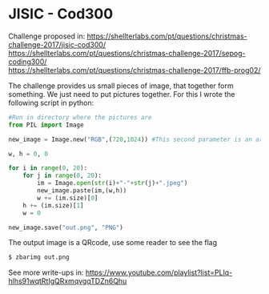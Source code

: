 # JISIC - Cod300

Challenge proposed in: https://shellterlabs.com/pt/questions/christmas-challenge-2017/jisic-cod300/  
		       https://shellterlabs.com/pt/questions/christmas-challenge-2017/sepog-coding300/  
		       https://shellterlabs.com/pt/questions/christmas-challenge-2017/ffb-prog02/  

The challenge provides us small pieces of image, that together form something. We just need to put pictures together. For this I wrote the following script in python:

```python
#Run in directory where the pictures are
from PIL import Image

new_image = Image.new("RGB",(720,1024)) #This second parameter is an arbitrary value

w, h = 0, 0 

for i in range(0, 20):
    for j in range(0, 20):
        im = Image.open(str(i)+"-"+str(j)+".jpeg")
        new_image.paste(im,(w,h))
        w += (im.size)[0]   
    h += (im.size)[1]
    w = 0

new_image.save("out.png", "PNG")
```

The output image is a QRcode, use some reader to see the flag

```bash
$ zbarimg out.png
```
See more write-ups in: https://www.youtube.com/playlist?list=PLlq-hlhs91wqtRtIgQRxmqvgqTDZn6Qhu


